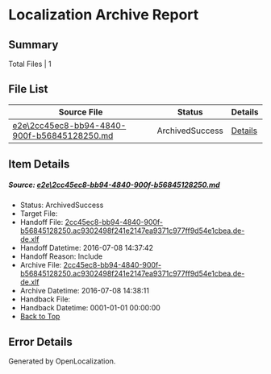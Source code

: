 # <a name='report-top'></a> Localization Archive Report

## Summary
 Total Files | 1

## File List
 Source File | Status | Details 
 ----------- | ------ | ------- 
 [e2e\2cc45ec8-bb94-4840-900f-b56845128250.md](https://github.com/OpenLocalizationTestOrg/oltest/blob/49859b21139dc81a2750415aed8a6a195add612b/e2e/2cc45ec8-bb94-4840-900f-b56845128250.md) | ArchivedSuccess | [Details](#af45c4322c08db31b26aca6725cc670ddca2f31b1)

## Item Details
##### <a name='af45c4322c08db31b26aca6725cc670ddca2f31b1'></a> Source: [e2e\2cc45ec8-bb94-4840-900f-b56845128250.md](https://github.com/OpenLocalizationTestOrg/oltest/blob/49859b21139dc81a2750415aed8a6a195add612b/e2e/2cc45ec8-bb94-4840-900f-b56845128250.md)
* Status: ArchivedSuccess
* Target File: 
* Handoff File: [2cc45ec8-bb94-4840-900f-b56845128250.ac9302498f241e2147ea9371c977ff9d54e1cbea.de-de.xlf](https://github.com/OpenLocalizationTestOrg/olhandoff-e2e/blob/bb6402fda2eb33d06f7b8a5915f1f9d26738d450/ol-handoff/OpenLocalizationTestOrg/oltest-dede-fly/ci/ht/2cc45ec8-bb94-4840-900f-b56845128250.ac9302498f241e2147ea9371c977ff9d54e1cbea.de-de.xlf)
* Handoff Datetime: 2016-07-08 14:37:42
* Handoff Reason: Include
* Archive File: [2cc45ec8-bb94-4840-900f-b56845128250.ac9302498f241e2147ea9371c977ff9d54e1cbea.de-de.xlf](https://github.com/OpenLocalizationTestOrg/olhandoff-e2e/blob/c3def0d904803a7f60b7efbeb5ff626d2a94a3fd/ol-archive/OpenLocalizationTestOrg/oltest-dede-fly/ci/ht/2cc45ec8-bb94-4840-900f-b56845128250.ac9302498f241e2147ea9371c977ff9d54e1cbea.de-de.xlf)
* Archive Datetime: 2016-07-08 14:38:11
* Handback File: 
* Handback Datetime: 0001-01-01 00:00:00
* [Back to Top](#report-top)


## Error Details

Generated by OpenLocalization.
